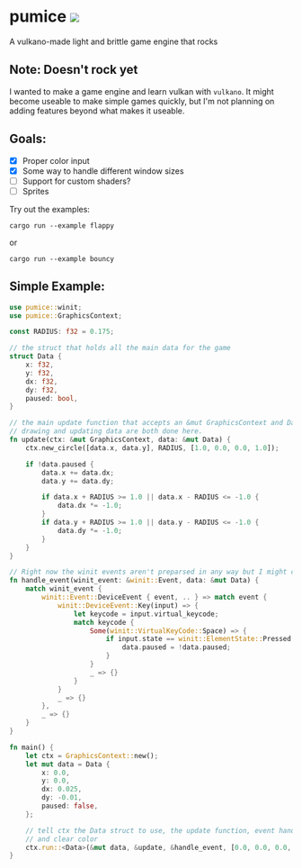 # pumice ![](https://travis-ci.com/mkhan45/pumice.svg?branch=master)
A vulkano-made light and brittle game engine that rocks

## Note: Doesn't rock yet

I wanted to make a game engine and learn vulkan with `vulkano`. It might become useable to make simple games quickly, but I'm not planning on adding features beyond what makes it useable. 

## Goals:
- [X] Proper color input
- [X] Some way to handle different window sizes
- [ ] Support for custom shaders?
- [ ] Sprites

Try out the examples:
```
cargo run --example flappy
```
or
```
cargo run --example bouncy
```

## Simple Example:
```rust
use pumice::winit;
use pumice::GraphicsContext;

const RADIUS: f32 = 0.175;

// the struct that holds all the main data for the game
struct Data {
    x: f32,
    y: f32,
    dx: f32,
    dy: f32,
    paused: bool,
}

// the main update function that accepts an &mut GraphicsContext and Data
// drawing and updating data are both done here.
fn update(ctx: &mut GraphicsContext, data: &mut Data) {
    ctx.new_circle([data.x, data.y], RADIUS, [1.0, 0.0, 0.0, 1.0]);

    if !data.paused {
        data.x += data.dx;
        data.y += data.dy;

        if data.x + RADIUS >= 1.0 || data.x - RADIUS <= -1.0 {
            data.dx *= -1.0;
        }
        if data.y + RADIUS >= 1.0 || data.y - RADIUS <= -1.0 {
            data.dy *= -1.0;
        }
    }
}

// Right now the winit events aren't preparsed in any way but I might change that
fn handle_event(winit_event: &winit::Event, data: &mut Data) {
    match winit_event {
        winit::Event::DeviceEvent { event, .. } => match event {
            winit::DeviceEvent::Key(input) => {
                let keycode = input.virtual_keycode;
                match keycode {
                    Some(winit::VirtualKeyCode::Space) => {
                        if input.state == winit::ElementState::Pressed {
                            data.paused = !data.paused;
                        }
                    }
                    _ => {}
                }
            }
            _ => {}
        },
        _ => {}
    }
}

fn main() {
    let ctx = GraphicsContext::new();
    let mut data = Data {
        x: 0.0,
        y: 0.0,
        dx: 0.025,
        dy: -0.01,
        paused: false,
    };

    // tell ctx the Data struct to use, the update function, event handling function,
    // and clear color
    ctx.run::<Data>(&mut data, &update, &handle_event, [0.0, 0.0, 0.0, 1.0]);
}

```

